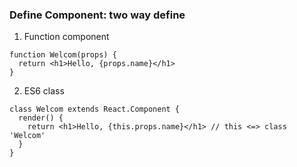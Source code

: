 ### Define Component: two way define

1. Function component
```
function Welcom(props) {
  return <h1>Hello, {props.name}</h1>
}
```

2. ES6 class
```
class Welcom extends React.Component {
  render() {
    return <h1>Hello, {this.props.name}</h1> // this <=> class 'Welcom'
  }
}
```
